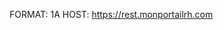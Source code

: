 FORMAT: 1A
HOST: https://rest.monportailrh.com

<!-- include(introduction.md) -->

<!-- include(setting/index.md) -->
<!-- include(data-type/index.md) -->
<!-- include(category/index.md) -->
<!-- include(sensitivity/index.md) -->
<!-- include(domain/index.md) -->
<!-- include(pso-type/index.md) -->
<!-- include(field/index.md) -->
<!-- include(news/index.md) -->
<!-- include(assignment-data/index.md) -->
<!-- include(widget/index.md) -->
<!-- include(triggers/index.md) -->
<!-- include(operators/index.md) -->
<!-- include(actions/index.md) -->
<!-- include(connector-builder/index.md) -->

<!-- include(data_structures.md) -->


